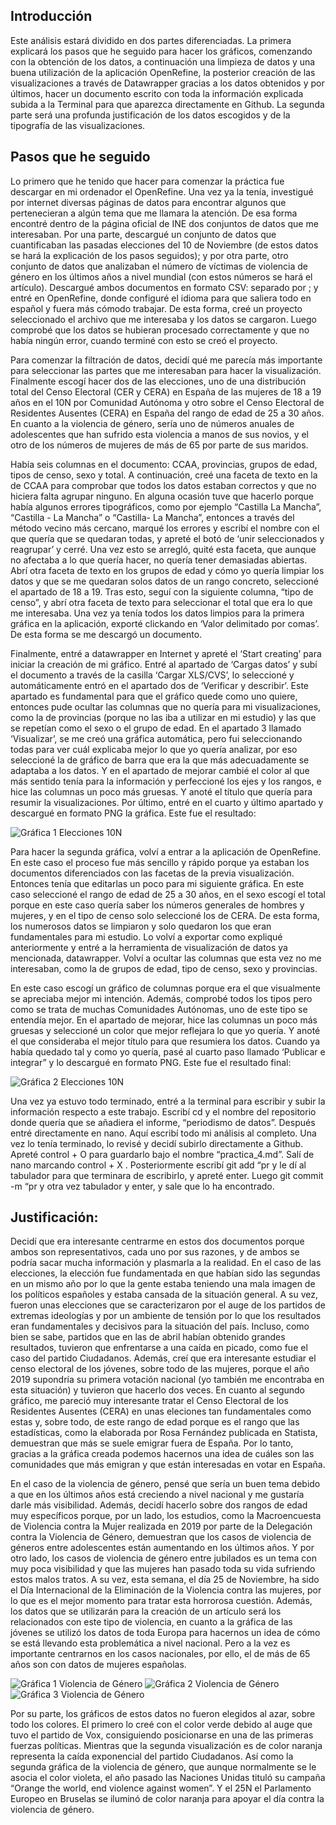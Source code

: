 ## Introducción
Este análisis estará dividido en dos partes diferenciadas. La primera explicará los pasos que he seguido para hacer los gráficos, comenzando con la obtención de los datos, a continuación una limpieza de datos y una buena utilización de la aplicación OpenRefine, la posterior creación de las visualizaciones a través de Datawrapper gracias a los datos obtenidos y por últimos, hacer un documento escrito  con toda la información explicada subida a la Terminal para que aparezca directamente en Github. La segunda parte será una profunda justificación de los datos escogidos y de la tipografía de las visualizaciones.

## Pasos que he seguido
Lo primero que he tenido que hacer para comenzar la práctica fue descargar en mi ordenador el OpenRefine. Una vez ya la tenía, investigué por internet diversas páginas de datos para encontrar algunos que pertenecieran a algún tema que me llamara la atención. De esa forma encontré dentro de la página oficial de INE dos conjuntos de datos que me interesaban. Por una parte, descargué un conjunto de datos que cuantificaban las pasadas elecciones del 10 de Noviembre (de estos datos se hará la explicación de los pasos seguidos); y por otra parte, otro conjunto de datos que analizaban el número de víctimas de violencia de género en los últimos años a nivel mundial (con estos números se hará el artículo). Descargué ambos documentos en formato CSV: separado por ; y entré en OpenRefine, donde configuré el idioma para que saliera todo en español y fuera más cómodo trabajar. De esta forma, creé un proyecto seleccionado el archivo que me interesaba y  los datos se cargaron. Luego comprobé que los datos se hubieran procesado correctamente y que no había ningún error, cuando terminé con esto se creó el proyecto.

Para comenzar la filtración de datos, decidí qué me parecía más importante para seleccionar las partes que me interesaban para hacer la visualización. Finalmente escogí hacer dos de las elecciones, uno de una distribución total del Censo Electoral (CER y CERA) en España de las mujeres de 18 a 19 años en el 10N por Comunidad Autónoma y otro sobre el Censo Electoral de Residentes Ausentes (CERA) en España del rango de edad de 25 a 30 años. En cuanto a la violencia de género, sería uno de números anuales de adolescentes que han sufrido esta violencia a manos de sus novios, y el otro de los números de mujeres de más de 65 por parte de sus maridos. 

Había seis columnas en el documento: CCAA, provincias, grupos de edad, tipos de censo, sexo y total. A continuación, creé una faceta de texto en la de CCAA para comprobar que todos los datos estaban correctos y que no hiciera falta agrupar ninguno. En alguna ocasión tuve que hacerlo porque había algunos errores tipográficos, como por ejemplo “Castilla La Mancha”, “Castilla - La Mancha” o “Castilla- La Mancha”, entonces a través del método vecino más cercano, marqué los errores y escribí el nombre con el que quería que se quedaran todas, y apreté el botó de ‘unir seleccionados y reagrupar’ y cerré. Una vez esto se arregló, quité esta faceta, que aunque no afectaba a lo que quería hacer, no quería tener demasiadas abiertas. Abrí otra faceta de texto en los grupos de edad y cómo yo quería limpiar los datos y que se me quedaran solos datos de un rango concreto, seleccioné el apartado de 18 a 19. Tras esto, seguí con la siguiente columna, “tipo de censo”, y abrí otra faceta de texto para seleccionar el total que era lo que me interesaba. Una vez ya tenía todos los datos limpios para la primera gráfica en la aplicación, exporté clickando en ‘Valor delimitado por comas’. De esta forma se me descargó un documento.     

Finalmente, entré a datawrapper en Internet y apreté el ‘Start creating’ para iniciar la creación de mi gráfico. Entré al apartado de ‘Cargas datos’ y subí el documento a través de la casilla ‘Cargar XLS/CVS’, lo seleccioné y automáticamente entró en el apartado dos de ‘Verificar y describir’. Este apartado es fundamental para que el gráfico quede como uno quiere, entonces pude ocultar las columnas que no quería para mi visualizaciones, como la de provincias (porque no las iba a utilizar en mi estudio) y las que se repetían como el sexo o el grupo de edad. En el apartado 3 llamado ‘Visualizar’, se me creó una gráfica automática, pero fui seleccionando todas para ver cuál explicaba mejor lo que yo quería analizar, por eso seleccioné la de gráfico de barra que era la que más adecuadamente se adaptaba a los datos. Y en el apartado de mejorar cambié el color al que más sentido tenía para la información y perfeccioné los ejes y los rangos, e hice las columnas un poco más gruesas. Y anoté el título que quería para resumir la visualizaciones. Por último, entré en el cuarto y último apartado y descargué en formato PNG la gráfica. Este fue el resultado:

![Gráfica 1 Elecciones 10N](/img/lYcv2-distribuci-n-total-del-censo-electoral-de-residentes-ausentes-cera-en-espa-a-de-25-a-30-a-os.png)


Para hacer la segunda gráfica, volví a entrar a la aplicación de OpenRefine. En este caso el proceso fue más sencillo y rápido porque ya estaban los documentos diferenciados con las facetas de la previa visualización. Entonces tenía que editarlas un poco para mi siguiente gráfica. En este caso seleccioné el rango de edad de 25 a 30 años, en el sexo escogí el total porque en este caso quería saber los números generales de hombres y mujeres, y en el tipo de censo solo seleccioné los de CERA. De esta forma, los numerosos datos se limpiaron y solo quedaron los que eran fundamentales para mi estudio. Lo volví a exportar como expliqué anteriormente y entré a la herramienta de visualización de datos ya mencionada, datawrapper. Volví a ocultar las columnas que esta vez no me interesaban, como la de grupos de edad, tipo de censo, sexo y provincias.

En este caso escogí un gráfico de columnas porque era el que visualmente se apreciaba mejor mi intención. Además, comprobé todos los tipos pero como se trata de muchas Comunidades Autónomas, uno de este tipo se entendía mejor. En el apartado de mejorar, hice las columnas un poco más gruesas y seleccioné un color que mejor reflejara lo que yo quería. Y anoté el que consideraba el mejor título para que resumiera los datos. Cuando ya había quedado tal y como yo quería, pasé al cuarto paso llamado ‘Publicar e integrar” y lo descargué en formato PNG. Este fue el resultado final:

![Gráfica 2 Elecciones 10N](/img/lYcv2-distribuci-n-total-del-censo-electoral-de-residentes-ausentes-cera-en-espa-a-de-25-a-30-a-os.png)

Una vez ya estuvo todo terminado, entré a la terminal para escribir y subir la información respecto a este trabajo. Escribí cd y el nombre del repositorio donde quería que se añadiera el informe, “periodismo de datos”. Después entré directamente en nano. Aquí escribí todo mi análisis al completo. Una vez lo tenía terminado, lo revisé y decidí subirlo directamente a Github. Apreté control + O para guardarlo bajo el nombre “practica_4.md”. Salí de nano marcando control + X . Posteriormente escribí git add “pr y le dí al tabulador para que terminara de escribirlo, y apreté enter. Luego git commit -m “pr y otra vez tabulador y enter, y sale que lo ha encontrado.

## Justificación:
Decidí que era interesante centrarme en estos dos documentos porque ambos son representativos, cada uno por sus razones, y de ambos se podría sacar mucha información y plasmarla a la realidad. En el caso de las elecciones, la elección fue fundamentada en que habían sido las segundas en un mismo año por lo que la gente estaba teniendo una mala imagen de los políticos españoles y estaba cansada de la situación general. A su vez, fueron unas elecciones que se caracterizaron por el auge de los partidos de extremas ideologías y por un ambiente de tensión por lo que los resultados eran fundamentales y decisivos para la situación del país. Incluso, como bien se sabe, partidos que en las de abril habían obtenido grandes resultados, tuvieron que enfrentarse a una caída en picado, como fue el caso del partido Ciudadanos. Además, creí que era interesante estudiar el censo electoral de los jóvenes, sobre todo de las mujeres, porque el año 2019 supondría su primera votación nacional (yo también me encontraba en esta situación) y tuvieron que hacerlo dos veces. En cuanto al segundo gráfico, me pareció muy interesante tratar el Censo Electoral de los Residentes Ausentes (CERA) en unas eleciones tan fundamentales como estas y, sobre todo, de este rango de edad porque es el rango que las estadísticas, como la elaborada por Rosa Fernández publicada en Statista, demuestran que más se suele emigrar fuera de España. Por lo tanto, gracias a la gráfica creada podemos hacernos una idea de cuáles son las comunidades que más emigran y que están interesadas en votar en España.

En el caso de la violencia de género, pensé que sería un buen tema debido a que en los últimos años está creciendo a nivel nacional y me gustaría darle más visibilidad. Además, decidí hacerlo sobre dos rangos de edad muy específicos porque, por un lado, los estudios, como la Macroencuesta de Violencia contra la Mujer realizada en 2019 por parte de la Delegación contra la Violencia de Género, demuestran que los casos de violencia de géneros entre adolescentes están aumentando en los últimos años. Y por otro lado, los casos de violencia de género entre jubilados es un tema con muy poca visibilidad y que las mujeres han pasado toda su vida sufriendo estos malos tratos. A su vez, esta semana, el día 25 de Noviembre, ha sido el Día Internacional de la Eliminación de la Violencia contra las mujeres, por lo que es el mejor momento para tratar esta horrorosa cuestión. Además, los datos que se utilizarán para la creación de un artículo será los relacionados con este tipo de violencia, en cuanto a la gráfica de las jóvenes se utilizó los datos de toda Europa para hacernos un idea de cómo se está llevando esta problemática a nivel nacional. Pero a la vez es importante centrarnos en los casos nacionales, por ello, el de más de 65 años son con datos de mujeres españolas.

![Gráfica 1 Violencia de Género](/img/9sdmd-distribuci-n-total-anual-de-v-ctimas-de-violencia-de-g-nero-de-m-s-de-65-a-os-en-espa-a-nbsp-br-.png)
![Gráfica 2 Violencia de Género](/img/1BhKU-n-meros-totales-anuales-de-mujeres-menos-de-18-a-os-que-han-sufrido-violencia-de-g-nero-por-parte-de-sus-parejas-nbsp--2.png)
![Gráfica 3 Violencia de Género](/img/n0S1z-distribuci-n-total-de-v-ctimas-de-violencia-de-g-nero-en-el-mundo-anualmente.png)


Por su parte, los gráficos de estos datos no fueron elegidos al azar, sobre todo los colores. El primero lo creé con el color verde debido al auge que tuvo el partido de Vox, consiguiendo posicionarse en una de las primeras fuerzas políticas. Mientras que la segunda visualización es de color naranja representa la caída exponencial del partido Ciudadanos. Así como la segunda gráfica de la violencia de género, que aunque normalmente se le asocia el color violeta, el año pasado las Naciones Unidas tituló su campaña “Orange the world, end violence against women”. Y el 25N el Parlamento Europeo en Bruselas se iluminó de color naranja para apoyar el día contra la violencia de género.
